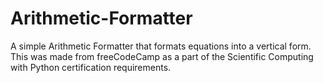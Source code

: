 # Arithmetic-Formatter
A simple Arithmetic Formatter that formats equations into a vertical form. This was made from freeCodeCamp as a part of the Scientific Computing with Python certification requirements.
